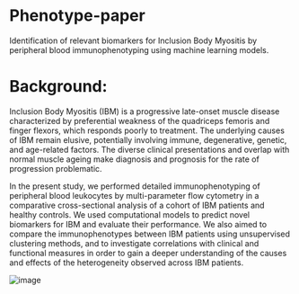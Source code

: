 # Phenotype-paper
Identification of relevant biomarkers for Inclusion Body Myositis by peripheral blood immunophenotyping using machine learning models.

# Background:
Inclusion Body Myositis (IBM) is a progressive late-onset muscle disease characterized by preferential weakness of the quadriceps femoris and finger flexors, which responds poorly to treatment. The underlying causes of IBM remain elusive, potentially involving immune, degenerative, genetic, and age-related factors. The diverse clinical presentations and overlap with normal muscle ageing make diagnosis and prognosis for the rate of progression problematic.

In the present study, we performed detailed immunophenotyping of peripheral blood leukocytes by multi-parameter flow cytometry in a comparative cross-sectional analysis of a cohort of IBM patients and healthy controls. We used computational models to predict novel biomarkers for IBM and evaluate their performance. We also aimed to compare the immunophenotypes between IBM patients using unsupervised clustering methods, and to investigate correlations with clinical and functional measures in order to gain a deeper understanding of the causes and effects of the heterogeneity observed across IBM patients.

![image](https://github.com/Emilyjane994/Phenotype-paper/assets/134034905/73093a68-6aa6-42ed-b8f6-3c49908bbbcd)
